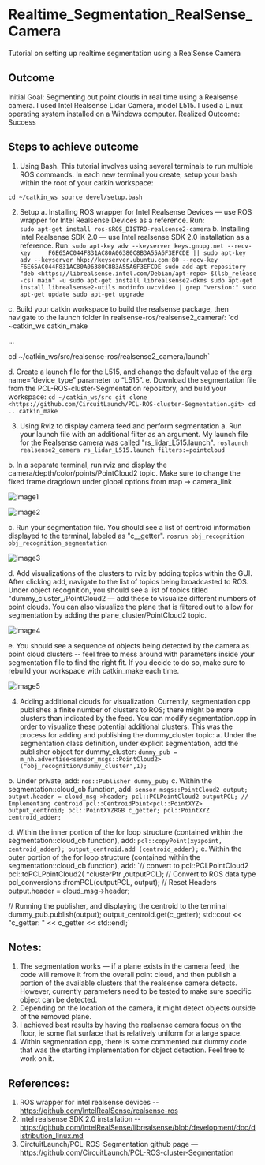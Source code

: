 # Realtime_Segmentation_RealSense_Camera
Tutorial on setting up realtime segmentation using a RealSense Camera

## Outcome
Initial Goal: Segmenting out point clouds in real time using a Realsense camera. I used Intel Realsense Lidar Camera, model L515. I used a Linux operating system installed on a Windows computer.
Realized Outcome: Success
## Steps to achieve outcome
1. Using Bash. This tutorial involves using several terminals to run multiple ROS commands. In each new terminal you create, setup your bash within the root of your catkin workspace:  

`cd ~/catkin_ws
source devel/setup.bash`

2. Setup
a. Installing ROS wrapper for Intel Realsense Devices — use ROS wrapper for Intel Realsense Devices as a reference. Run:  
`sudo apt-get install ros-$ROS_DISTRO-realsense2-camera`
b. Installing Intel Realsense SDK 2.0 — use Intel realsense SDK 2.0 installation as a reference. Run:
`sudo apt-key adv --keyserver keys.gnupg.net --recv-key     F6E65AC044F831AC80A06380C8B3A55A6F3EFCDE || sudo apt-key adv --keyserver hkp://keyserver.ubuntu.com:80 --recv-key F6E65AC044F831AC80A06380C8B3A55A6F3EFCDE
sudo add-apt-repository "deb <https://librealsense.intel.com/Debian/apt-repo> $(lsb_release -cs) main" -u
sudo apt-get install librealsense2-dkms
sudo apt-get install librealsense2-utils
modinfo uvcvideo | grep "version:"
sudo apt-get update
sudo apt-get upgrade`

c. Build your catkin workspace to build the realsense package, then navigate to the launch folder in realsense-ros/realsense2_camera/: 
`cd ~catkin_ws
catkin_make

...

cd ~/catkin_ws/src/realsense-ros/realsense2_camera/launch`

d. Create a launch file for the L515, and change the default value of the arg name=”device_type” parameter to “L515”.
e. Download the segmentation file from the PCL-ROS-cluster-Segmentation repository, and build your workspace:
`cd ~/catkin_ws/src
git clone <https://github.com/CircuitLaunch/PCL-ROS-cluster-Segmentation.git>
cd ..
catkin_make`

3. Using Rviz to display camera feed and perform segmentation
a. Run your launch file with an additional filter as an argument. My launch file for the Realsense camera was called "rs_lidar_L515.launch".
`roslaunch realsense2_camera rs_lidar_L515.launch filters:=pointcloud`

b. In a separate terminal, run rviz and display the camera/depth/color/points/PointCloud2 topic. Make sure to change the fixed frame dragdown under global options from map → camera_link



![image1](https://user-images.githubusercontent.com/11999157/232882797-3e9a36fb-8793-4fc8-9110-7f381e70dcc3.png)





![image2](https://user-images.githubusercontent.com/11999157/232882827-1f100882-3f91-4e34-a5a7-ccdec3fe2c93.png)



c. Run your segmentation file. You should see a list of centroid information displayed to the terminal, labeled as "c_<number>_getter".
`rosrun obj_recognition obj_recognition_segmentation`



![image3](https://user-images.githubusercontent.com/11999157/232882847-b920fd91-c426-4fcd-ac6b-4fd3faf2ce43.png)


d. Add visualizations of the clusters to rviz by adding topics within the GUI. After clicking add, navigate to the list of topics being broadcasted to ROS. Under object recognition, you should see a list of topics titled "dummy_cluster_<number>/PointCloud2 — add these to visualize different numbers of point clouds. You can also visualize the plane that is filtered out to allow for segmentation by adding the plane_cluster/PointCloud2 topic.




![image4](https://user-images.githubusercontent.com/11999157/232882874-cc582cff-4bb1-486b-8014-a849062d4e7a.png)


e. You should see a sequence of objects being detected by the camera as point cloud clusters -- feel free to mess around with parameters inside your segmentation file to find the right fit. If you decide to do so, make sure to rebuild your workspace with catkin_make each time.




![image5](https://user-images.githubusercontent.com/11999157/232882897-81ee764a-16e6-4563-b06f-2087c7c9bb87.png)

4. Adding additional clouds for visualization. Currently, segmentation.cpp publishes a finite number of clusters to ROS; there might be more clusters than indicated by the feed. You can modify segmentation.cpp in order to visualize these potential additional clusters. This was the process for adding and publishing the dummy_cluster topic:
  a. Under the segmentation class definition, under explicit segmentation, add the publisher object for dummy_cluster:
  `dummy_pub = m_nh.advertise<sensor_msgs::PointCloud2> ("obj_recognition/dummy_cluster",1);`
 
  b. Under private, add:
`ros::Publisher dummy_pub;`
c. Within the segmentation::cloud_cb function, add:
`sensor_msgs::PointCloud2 output;
output.header = cloud_msg->header;
pcl::PCLPointCloud2 outputPCL;
// Implementing centroid
pcl::CentroidPoint<pcl::PointXYZ> output_centroid;
pcl::PointXYZRGB c_getter;
pcl::PointXYZ centroid_adder;`

d. Within the inner portion of the for loop structure (contained within the segmentation::cloud_cb function), add:
`pcl::copyPoint(xyzpoint, centroid_adder);
output_centroid.add (centroid_adder);`
e. Within the outer portion of the for loop structure (contained within the segmentation::cloud_cb function), add:
`// convert to pcl::PCLPointCloud2
pcl::toPCLPointCloud2( *clusterPtr ,outputPCL);
// Convert to ROS data type
pcl_conversions::fromPCL(outputPCL, output);
// Reset Headers
output.header = cloud_msg->header;

// Running the publisher, and displaying the centroid to the terminal
dummy_pub.publish(output);
output_centroid.get(c_getter);
std::cout << "c_getter: " << c_getter << std::endl;`

## Notes:
1. The segmentation works — if a plane exists in the camera feed, the code will remove it from the overall point cloud, and then publish a portion of the available clusters that the realsense camera detects. However, currently parameters need to be tested to make sure specific object can be detected.
2. Depending on the location of the camera, it might detect objects outside of the removed plane.
3. I achieved best results by having the realsense camera focus on the floor, ie some flat surface that is relatively uniform for a large space.
4. Within segmentation.cpp, there is some commented out dummy code that was the starting implementation for object detection. Feel free to work on it.

## References:
1. ROS wrapper for intel realsense devices -- https://github.com/IntelRealSense/realsense-ros
2. Intel realsense SDK 2.0 installation -- https://github.com/IntelRealSense/librealsense/blob/development/doc/distribution_linux.md
3. CirctuitLaunch/PCL-ROS-Segmentation github page — https://github.com/CircuitLaunch/PCL-ROS-cluster-Segmentation
